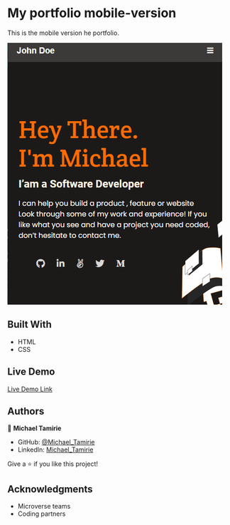 # My portfolio mobile-version

This is the mobile version he portfolio. 

![screenshot](./screenshot.png)

## Built With

- HTML
- CSS

## Live Demo

[Live Demo Link](https://micky373.github.io/Portfolio_setup_and_mobile_version_skeleton/)

## Authors

👤 **Michael Tamirie**

- GitHub: [@Michael_Tamirie](https://github.com/Micky373)
- LinkedIn: [Michael_Tamirie](https://www.linkedin.com/in/michael-tamirie-288a331ab)

Give a ⭐️ if you like this project!

## Acknowledgments

- Microverse teams
- Coding partners
